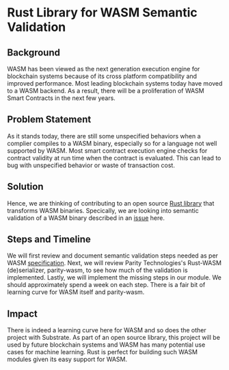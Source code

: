 # Rust Library for WASM Semantic Validation

## Background

WASM has been viewed as the next generation execution engine for blockchain systems because of its cross platform compatibility and improved performance. Most leading blockchain systems today have moved to a WASM backend. As a result, there will be a proliferation of WASM Smart Contracts in the next few years.

## Problem Statement

As it stands today, there are still some unspecified behaviors when a complier compiles to a WASM binary, especially so for a language not well supported by WASM. Most smart contract execution engine checks for contract validity at run time when the contract is evaluated. This can lead to bug with unspecified behavior or waste of transaction cost.

## Solution

Hence, we are thinking of contributing to an open source [Rust library](https://github.com/wasmx/wasm-chisel) that transforms WASM binaries. Specically, we are looking into semantic validation of a WASM binary described in an [issue](https://github.com/wasmx/wasm-chisel/issues/18) here.

## Steps and Timeline
We will first review and document semantic validation steps needed as per WASM [specification](https://webassembly.github.io/spec/core/valid/index.html). Next, we will review Parity Technologies's Rust-WASM (de)serializer, parity-wasm, to see how much of the validation is implemented. Lastly, we will implement the missing steps in our module. We should approximately spend a week on each step. There is a fair bit of learning curve for WASM itself and parity-wasm.

## Impact
There is indeed a learning curve here for WASM and so does the other project with Substrate. As part of an open source library, this project will be used by future blockchain systems and WASM has many potential use cases for machine learning. Rust is perfect for building such WASM modules given its easy support for WASM.